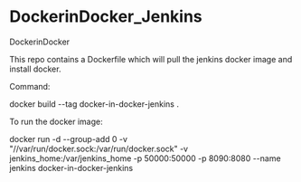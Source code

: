 # DockerinDocker_Jenkins
DockerinDocker

This repo contains a Dockerfile which will pull the jenkins docker image and install docker.

Command: 

 docker build --tag docker-in-docker-jenkins .
 
 To run the docker image:
 
 docker run -d --group-add 0 -v "//var/run/docker.sock:/var/run/docker.sock" -v jenkins_home:/var/jenkins_home -p 50000:50000 -p 8090:8080 --name jenkins docker-in-docker-jenkins